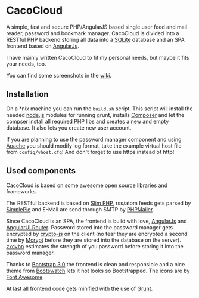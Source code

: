 # CacoCloud

A simple, fast and secure PHP/AngularJS based single user feed and mail reader, password and bookmark manager.
CacoCloud is divided into a RESTful PHP backend storing all data into a [SQLite](http://www.sqlite.org/) database and an SPA frontend based on [AngularJs](http://angularjs.org/). 

I have mainly written CacoCloud to fit my personal needs, but maybe it fits your needs, too.

You can find some screenshots in the [wiki](https://github.com/Cacodaimon/CacoCloud/wiki/Screenshots).


## Installation

On a *nix machine you can run the `build.sh` script. 
This script will install the needed [node.js](http://nodejs.org/) modules for running grunt, installs [Composer](http://getcomposer.org/) and let the compser install all required PHP libs and creates a new and empty database. It also lets you create new user account.

If you are planning to use the password manager component and using [Apache](http://httpd.apache.org/) you should modify log format, take the example virtual host file from `config/vhost.cfg`! And don't forget to use https instead of http!


## Used components

CacoCloud is based on some awesome open source libraries and frameworks.

The RESTful backend is based on [Slim PHP](http://www.slimframework.com/), rss/atom feeds gets parsed by [SimplePie](http://simplepie.org/) and E-Mail are send through SMTP by [PHPMailer](http://simplepie.org/).

Since CacoCloud is an SPA, the frontend is build with love, [AngularJs](http://angularjs.org/) and [AngularUI Router](https://github.com/angular-ui/ui-router). Password stored into the password manager gets encrypted by [crypto-js](https://code.google.com/p/crypto-js/) on the client (no fear they are encrypted a second time by [Mcrypt](http://php.net/mcrypt) before they are stored into the database on the server). [zxcvbn](https://github.com/lowe/zxcvbn) estimates the strength of you password before storing it into the password manager.

Thanks to [Bootstrap 3.0](http://getbootstrap.com/) the frontend is clean and responsible and a nice theme from [Bootswatch](http://bootswatch.com/) lets it not looks so Bootstrapped. The icons are by [Font Awesome](http://fontawesome.io/).

At last all frontend code gets minified with the use of [Grunt](http://gruntjs.com/). 

